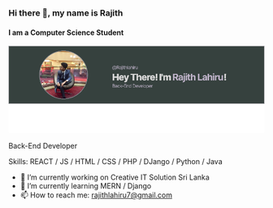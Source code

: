### Hi there 👋, my name is Rajith
#### I am a Computer Science Student
![I am a Computer Science Student](https://github.com/Rajithlahiru/Rajithlahiru/blob/main/image.png?raw=true)

Back-End Developer 

Skills: REACT / JS / HTML / CSS / PHP / DJango / Python / Java

- 🔭 I’m currently working on Creative IT Solution Sri Lanka 
- 🌱 I’m currently learning MERN / Django 
- 📫 How to reach me: rajithlahiru7@gmail.com 




